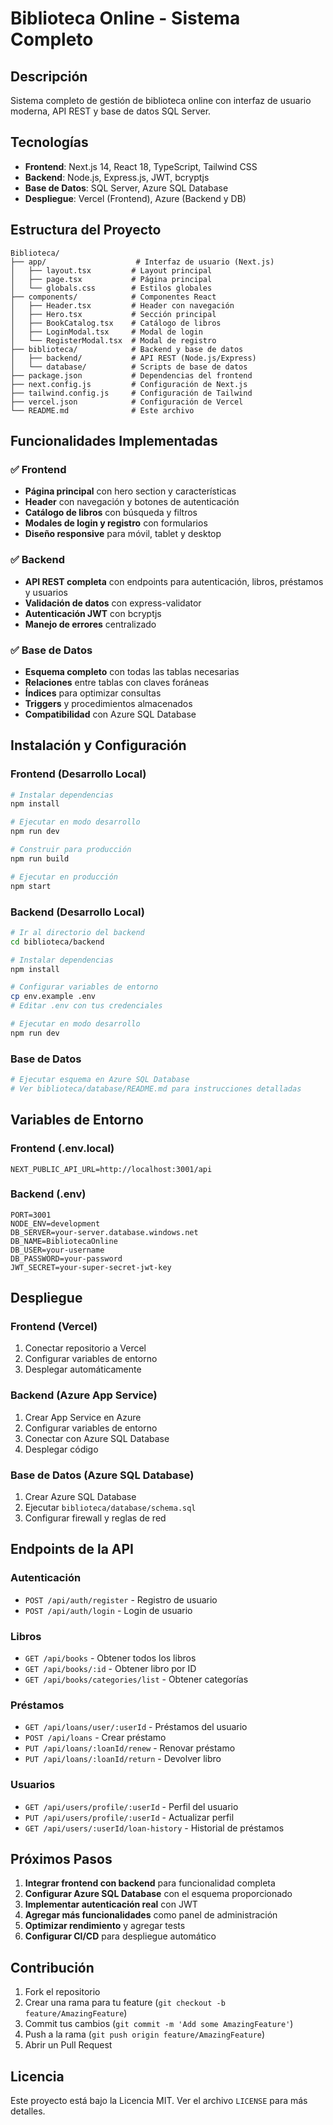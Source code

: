 # Biblioteca Online - Sistema Completo

## Descripción

Sistema completo de gestión de biblioteca online con interfaz de usuario moderna, API REST y base de datos SQL Server.

## Tecnologías

- **Frontend**: Next.js 14, React 18, TypeScript, Tailwind CSS
- **Backend**: Node.js, Express.js, JWT, bcryptjs
- **Base de Datos**: SQL Server, Azure SQL Database
- **Despliegue**: Vercel (Frontend), Azure (Backend y DB)

## Estructura del Proyecto

```
Biblioteca/
├── app/                    # Interfaz de usuario (Next.js)
│   ├── layout.tsx         # Layout principal
│   ├── page.tsx           # Página principal
│   └── globals.css        # Estilos globales
├── components/            # Componentes React
│   ├── Header.tsx         # Header con navegación
│   ├── Hero.tsx           # Sección principal
│   ├── BookCatalog.tsx    # Catálogo de libros
│   ├── LoginModal.tsx     # Modal de login
│   └── RegisterModal.tsx  # Modal de registro
├── biblioteca/            # Backend y base de datos
│   ├── backend/           # API REST (Node.js/Express)
│   └── database/          # Scripts de base de datos
├── package.json           # Dependencias del frontend
├── next.config.js         # Configuración de Next.js
├── tailwind.config.js     # Configuración de Tailwind
├── vercel.json            # Configuración de Vercel
└── README.md              # Este archivo
```

## Funcionalidades Implementadas

### ✅ Frontend

- **Página principal** con hero section y características
- **Header** con navegación y botones de autenticación
- **Catálogo de libros** con búsqueda y filtros
- **Modales de login y registro** con formularios
- **Diseño responsive** para móvil, tablet y desktop

### ✅ Backend

- **API REST completa** con endpoints para autenticación, libros, préstamos y usuarios
- **Validación de datos** con express-validator
- **Autenticación JWT** con bcryptjs
- **Manejo de errores** centralizado

### ✅ Base de Datos

- **Esquema completo** con todas las tablas necesarias
- **Relaciones** entre tablas con claves foráneas
- **Índices** para optimizar consultas
- **Triggers** y procedimientos almacenados
- **Compatibilidad** con Azure SQL Database

## Instalación y Configuración

### Frontend (Desarrollo Local)

```bash
# Instalar dependencias
npm install

# Ejecutar en modo desarrollo
npm run dev

# Construir para producción
npm run build

# Ejecutar en producción
npm start
```

### Backend (Desarrollo Local)

```bash
# Ir al directorio del backend
cd biblioteca/backend

# Instalar dependencias
npm install

# Configurar variables de entorno
cp env.example .env
# Editar .env con tus credenciales

# Ejecutar en modo desarrollo
npm run dev
```

### Base de Datos

```bash
# Ejecutar esquema en Azure SQL Database
# Ver biblioteca/database/README.md para instrucciones detalladas
```

## Variables de Entorno

### Frontend (.env.local)

```env
NEXT_PUBLIC_API_URL=http://localhost:3001/api
```

### Backend (.env)

```env
PORT=3001
NODE_ENV=development
DB_SERVER=your-server.database.windows.net
DB_NAME=BibliotecaOnline
DB_USER=your-username
DB_PASSWORD=your-password
JWT_SECRET=your-super-secret-jwt-key
```

## Despliegue

### Frontend (Vercel)

1. Conectar repositorio a Vercel
2. Configurar variables de entorno
3. Desplegar automáticamente

### Backend (Azure App Service)

1. Crear App Service en Azure
2. Configurar variables de entorno
3. Conectar con Azure SQL Database
4. Desplegar código

### Base de Datos (Azure SQL Database)

1. Crear Azure SQL Database
2. Ejecutar `biblioteca/database/schema.sql`
3. Configurar firewall y reglas de red

## Endpoints de la API

### Autenticación

- `POST /api/auth/register` - Registro de usuario
- `POST /api/auth/login` - Login de usuario

### Libros

- `GET /api/books` - Obtener todos los libros
- `GET /api/books/:id` - Obtener libro por ID
- `GET /api/books/categories/list` - Obtener categorías

### Préstamos

- `GET /api/loans/user/:userId` - Préstamos del usuario
- `POST /api/loans` - Crear préstamo
- `PUT /api/loans/:loanId/renew` - Renovar préstamo
- `PUT /api/loans/:loanId/return` - Devolver libro

### Usuarios

- `GET /api/users/profile/:userId` - Perfil del usuario
- `PUT /api/users/profile/:userId` - Actualizar perfil
- `GET /api/users/:userId/loan-history` - Historial de préstamos

## Próximos Pasos

1. **Integrar frontend con backend** para funcionalidad completa
2. **Configurar Azure SQL Database** con el esquema proporcionado
3. **Implementar autenticación real** con JWT
4. **Agregar más funcionalidades** como panel de administración
5. **Optimizar rendimiento** y agregar tests
6. **Configurar CI/CD** para despliegue automático

## Contribución

1. Fork el repositorio
2. Crear una rama para tu feature (`git checkout -b feature/AmazingFeature`)
3. Commit tus cambios (`git commit -m 'Add some AmazingFeature'`)
4. Push a la rama (`git push origin feature/AmazingFeature`)
5. Abrir un Pull Request

## Licencia

Este proyecto está bajo la Licencia MIT. Ver el archivo `LICENSE` para más detalles.
